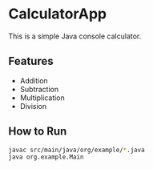 # CalculatorApp

This is a simple Java console calculator.

## Features
- Addition
- Subtraction
- Multiplication
- Division

## How to Run
```bash
javac src/main/java/org/example/*.java
java org.example.Main
